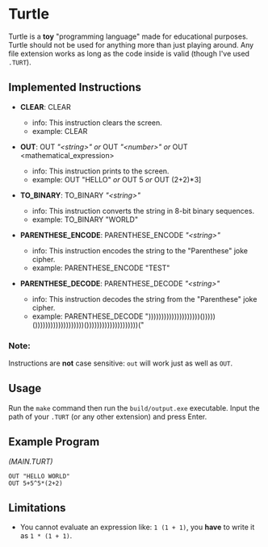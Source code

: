 # Turtle

Turtle is a **toy** "programming language" made for educational purposes. Turtle should not be used for anything more than just playing around. Any file extension works as long as the code inside is valid (though I've used `.TURT`).

## Implemented Instructions
* **CLEAR**: CLEAR
  * info: This instruction clears the screen.
  * example: CLEAR

* **OUT**: OUT _"\<string>"_ *or* OUT  _"\<number>"_ *or* OUT <mathematical_expression>
  * info: This instruction prints to the screen.
  * example: OUT "HELLO" *or* OUT 5 *or* OUT (2+2)*3]

* **TO_BINARY**: TO_BINARY _"\<string>"_
  * info: This instruction converts the string in 8-bit binary sequences.
  * example: TO_BINARY "WORLD"

* **PARENTHESE_ENCODE**: PARENTHESE_ENCODE _"\<string>"_
  * info: This instruction encodes the string to the "Parenthese" joke cipher.
  * example: PARENTHESE_ENCODE "TEST"

* **PARENTHESE_DECODE**: PARENTHESE_DECODE _"\<string>"_
  * info: This instruction decodes the string from the "Parenthese" joke cipher.
  * example: PARENTHESE_DECODE "))))))))))))))))))))()))))()))))))))))))))))))())))))))))))))))))))("

### Note: 
Instructions are **not** case sensitive: `out` will work just as well as `OUT`.

## Usage
Run the `make` command then run the `build/output.exe` executable. Input the path of your `.TURT` (or any other extension) and press Enter. 

## Example Program
*(MAIN.TURT)*
```
OUT "HELLO WORLD"
OUT 5+5^5*(2+2)
```

## Limitations
* You cannot evaluate an expression like: `1 (1 + 1)`, you **have** to write it as `1 * (1 + 1)`.